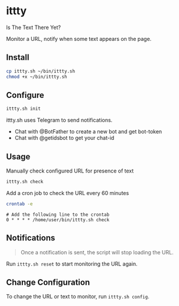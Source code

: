 # ittty

Is The Text There Yet?

Monitor a URL, notify when some text appears on the page.

## Install

```bash
cp ittty.sh ~/bin/ittty.sh
chmod +x ~/bin/ittty.sh
```

## Configure

```bash
ittty.sh init
```

ittty.sh uses Telegram to send notifications.

- Chat with @BotFather to create a new bot and get bot-token
- Chat with @getidsbot to get your chat-id

## Usage

Manually check configured URL for presence of text

```bash
ittty.sh check
```

Add a cron job to check the URL every 60 minutes

```bash
crontab -e
```

```console
# Add the following line to the crontab
0 * * * * /home/user/bin/ittty.sh check
```

## Notifications

> Once a notification is sent, the script will stop loading the URL.

Run `ittty.sh reset` to start monitoring the URL again.

## Change Configuration

To change the URL or text to monitor, run `ittty.sh config`.
